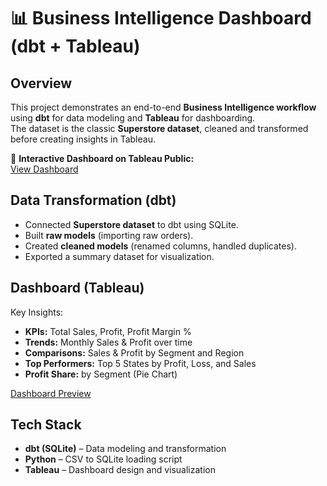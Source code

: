 # 📊 Business Intelligence Dashboard (dbt + Tableau)

## Overview  
This project demonstrates an end-to-end **Business Intelligence workflow** using **dbt** for data modeling and **Tableau** for dashboarding.  
The dataset is the classic **Superstore dataset**, cleaned and transformed before creating insights in Tableau.  

🔗 **Interactive Dashboard on Tableau Public:**  
[View Dashboard](https://public.tableau.com/views/superstoredashbordtabkleau/Dashboard1?:language=en-US&:sid=&:redirect=auth&:display_count=n&:origin=viz_share_link)

## Data Transformation (dbt)  
- Connected **Superstore dataset** to dbt using SQLite.  
- Built **raw models** (importing raw orders).  
- Created **cleaned models** (renamed columns, handled duplicates).  
- Exported a summary dataset for visualization.  

## Dashboard (Tableau)  
Key Insights:  
- **KPIs:** Total Sales, Profit, Profit Margin %  
- **Trends:** Monthly Sales & Profit over time  
- **Comparisons:** Sales & Profit by Segment and Region  
- **Top Performers:** Top 5 States by Profit, Loss, and Sales  
- **Profit Share:** by Segment (Pie Chart)  

[Dashboard Preview](dashboard.png)

## Tech Stack  
- **dbt (SQLite)** – Data modeling and transformation  
- **Python** – CSV to SQLite loading script  
- **Tableau** – Dashboard design and visualization  


